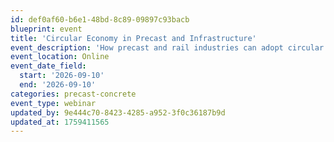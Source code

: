 ```yaml
---
id: def0af60-b6e1-48bd-8c89-09897c93bacb
blueprint: event
title: 'Circular Economy in Precast and Infrastructure'
event_description: 'How precast and rail industries can adopt circular economy practices'
event_location: Online
event_date_field:
  start: '2026-09-10'
  end: '2026-09-10'
categories: precast-concrete
event_type: webinar
updated_by: 9e444c70-8423-4285-a952-3f0c36187b9d
updated_at: 1759411565
---
```

